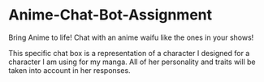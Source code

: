 # Anime-Chat-Bot-Assignment
 Bring Anime to life! Chat with an anime waifu like the ones in your shows!

 This specific chat box is a representation of a character I designed for a character I am using for my manga. All of her personality and traits will be taken into account in her responses.
